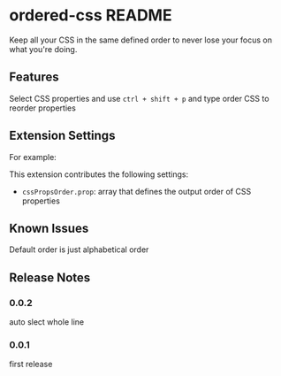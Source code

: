 # ordered-css README

Keep all your CSS in the same defined order to never lose your focus on what you're doing.

## Features

Select CSS properties and use `ctrl + shift + p` and type order CSS to reorder properties

## Extension Settings

For example:

This extension contributes the following settings:

- `cssPropsOrder.prop`: array that defines the output order of CSS properties

## Known Issues

Default order is just alphabetical order

## Release Notes

### 0.0.2

auto slect whole line

### 0.0.1

first release
